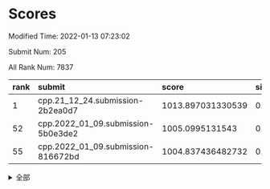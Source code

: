 # Scores

Modified Time: 2022-01-13 07:23:02

Submit Num: 205

All Rank Num: 7837

| rank |               submit               |       score       |       sigma        | pk_num |
| :--- | :--------------------------------- | :---------------- | :----------------- | :----- |
| 1    | cpp.21_12_24.submission-2b2ea0d7   | 1013.897031330539 | 0.8607159227217509 | 153    |
| 52   | cpp.2022_01_09.submission-5b0e3de2 | 1005.0995131543   | 0.7296508906013441 | 151    |
| 55   | cpp.2022_01_09.submission-816672bd | 1004.837436482732 | 0.730064572645335  | 151    |


<details>
<summary>全部</summary>

| rank |                 submit                 |       score        |       sigma        | pk_num |
| :--- | :------------------------------------- | :----------------- | :----------------- | :----- |
| 1    | cpp.21_12_24.submission-2b2ea0d7       | 1013.897031330539  | 0.8607159227217509 | 153    |
| 2    | gobigger.level_3.submission_level_3_43 | 1011.8827183598605 | 0.8134011282323881 | 150    |
| 3    | gobigger.level_3.submission_level_3_35 | 1011.5231826115725 | 0.8125838934029666 | 155    |
| 4    | gobigger.level_3.submission_level_3_19 | 1011.5201896419986 | 0.7930987879015318 | 152    |
| 5    | gobigger.level_3.submission_level_3_8  | 1011.3668863112505 | 0.7994524242377046 | 152    |
| 6    | gobigger.level_3.submission_level_3_12 | 1011.3244443696475 | 0.7803959763857681 | 151    |
| 7    | gobigger.level_3.submission_level_3_13 | 1011.1901793971424 | 0.7922943092001468 | 158    |
| 8    | gobigger.level_3.submission_level_3_46 | 1011.1671954244596 | 0.8000198678209556 | 149    |
| 9    | gobigger.level_3.submission_level_3_1  | 1011.0430474030316 | 0.7956770982439487 | 152    |
| 10   | gobigger.level_3.submission_level_3_4  | 1011.0384379049375 | 0.7980001554918343 | 154    |
| 11   | gobigger.level_3.submission_level_3_22 | 1010.903174051079  | 0.7944606645203676 | 152    |
| 12   | gobigger.level_3.submission_level_3_2  | 1010.7915968320214 | 0.7806642580083073 | 152    |
| 13   | gobigger.level_3.submission_level_3_25 | 1010.7759801274586 | 0.7980760720424401 | 155    |
| 14   | gobigger.level_3.submission_level_3_49 | 1010.76897503334   | 0.8164392561539697 | 152    |
| 15   | gobigger.level_3.submission_level_3_18 | 1010.629790139705  | 0.7743155164277146 | 153    |
| 16   | gobigger.level_3.submission_level_3_33 | 1010.6277154731131 | 0.7916214010217881 | 154    |
| 17   | gobigger.level_3.submission_level_3_36 | 1010.5521000749313 | 0.7777165230131551 | 150    |
| 18   | gobigger.level_3.submission_level_3_16 | 1010.5182166790082 | 0.7764141607015487 | 153    |
| 19   | gobigger.level_3.submission_level_3_27 | 1010.4538716675169 | 0.7820515338888375 | 153    |
| 20   | gobigger.level_3.submission_level_3_17 | 1010.3949638307851 | 0.7776483068669086 | 158    |
| 21   | gobigger.level_3.submission_level_3_48 | 1010.3875268358545 | 0.7911112166620825 | 154    |
| 22   | gobigger.level_3.submission_level_3_47 | 1010.3778089215264 | 0.7827632520221075 | 154    |
| 23   | gobigger.level_3.submission_level_3_0  | 1010.3538146504645 | 0.7817010412236535 | 157    |
| 24   | gobigger.level_3.submission_level_3_5  | 1010.3385074847743 | 0.7818836446501491 | 154    |
| 25   | gobigger.level_3.submission_level_3_7  | 1010.33029838297   | 0.7842706061173543 | 150    |
| 26   | gobigger.level_3.submission_level_3_3  | 1010.3106526600913 | 0.7698990390188524 | 156    |
| 27   | gobigger.level_3.submission_level_3_26 | 1010.2861869674236 | 0.7735526450495622 | 151    |
| 28   | gobigger.level_3.submission_level_3_15 | 1010.2757318025865 | 0.7599889054409877 | 154    |
| 29   | gobigger.level_3.submission_level_3_20 | 1010.2273829237903 | 0.7752000079758565 | 151    |
| 30   | gobigger.level_3.submission_level_3_45 | 1010.1978208721245 | 0.7847843715188263 | 151    |
| 31   | gobigger.level_3.submission_level_3_32 | 1010.1631212790467 | 0.7863769645378885 | 154    |
| 32   | gobigger.level_3.submission_level_3_31 | 1010.1221762536878 | 0.7860536419814725 | 152    |
| 33   | gobigger.level_3.submission_level_3_44 | 1010.0211015377168 | 0.7922627985137166 | 161    |
| 34   | gobigger.level_3.submission_level_3_9  | 1009.9626346510162 | 0.7661618206033427 | 149    |
| 35   | gobigger.level_3.submission_level_3_37 | 1009.9413586208701 | 0.7908261937777343 | 149    |
| 36   | gobigger.level_3.submission_level_3_11 | 1009.8882537607878 | 0.7904315375155422 | 150    |
| 37   | gobigger.level_3.submission_level_3_29 | 1009.8132801217397 | 0.7790513398201991 | 147    |
| 38   | gobigger.level_3.submission_level_3_23 | 1009.8103324052065 | 0.7754779441967471 | 152    |
| 39   | gobigger.level_3.submission_level_3_38 | 1009.729621809703  | 0.7851050413481018 | 153    |
| 40   | gobigger.level_3.submission_level_3_30 | 1009.6741265976108 | 0.7669476082901536 | 150    |
| 41   | gobigger.level_3.submission_level_3_34 | 1009.6191407708619 | 0.7835252713973757 | 150    |
| 42   | gobigger.level_3.submission_level_3_28 | 1009.6051974932917 | 0.7855448107600665 | 149    |
| 43   | gobigger.level_3.submission_level_3_40 | 1009.5965388873896 | 0.7522033380747638 | 153    |
| 44   | gobigger.level_3.submission_level_3_6  | 1009.539691724961  | 0.7866713096792338 | 156    |
| 45   | gobigger.level_3.submission_level_3_21 | 1009.52434572062   | 0.7797634481531533 | 155    |
| 46   | gobigger.level_3.submission_level_3_41 | 1009.489593371884  | 0.7726858977623441 | 143    |
| 47   | gobigger.level_3.submission_level_3_14 | 1009.471326537591  | 0.7899404891780353 | 152    |
| 48   | gobigger.level_3.submission_level_3_42 | 1009.2803977774518 | 0.7692763011084257 | 152    |
| 49   | gobigger.level_3.submission_level_3_24 | 1009.0406722149195 | 0.7686039729554411 | 153    |
| 50   | gobigger.level_3.submission_level_3_39 | 1008.7292019685417 | 0.7618171200952658 | 152    |
| 51   | gobigger.level_3.submission_level_3_10 | 1008.0717984851894 | 0.7550181590789565 | 151    |
| 52   | cpp.2022_01_09.submission-5b0e3de2     | 1005.0995131543    | 0.7296508906013441 | 151    |
| 53   | gobigger.level_1.submission_level_1_43 | 1004.9974161198278 | 0.7344620994192302 | 154    |
| 54   | gobigger.level_1.submission_level_1_2  | 1004.838501097657  | 0.7300368096423255 | 153    |
| 55   | cpp.2022_01_09.submission-816672bd     | 1004.837436482732  | 0.730064572645335  | 151    |
| 56   | gobigger.level_1.submission_level_1_6  | 1004.4412110646124 | 0.7275785316176568 | 156    |
| 57   | gobigger.level_1.submission_level_1_32 | 1004.4195350366838 | 0.732250302219236  | 158    |
| 58   | gobigger.level_1.submission_level_1_19 | 1004.2925947048949 | 0.7285278113440324 | 155    |
| 59   | gobigger.level_1.submission_level_1_13 | 1004.274159619123  | 0.7324522086617424 | 158    |
| 60   | gobigger.level_1.submission_level_1_34 | 1004.2479169680092 | 0.7386171179782469 | 152    |
| 61   | gobigger.level_1.submission_level_1_23 | 1004.0303246843024 | 0.7253053849290283 | 152    |
| 62   | gobigger.level_1.submission_level_1_46 | 1003.9639784986556 | 0.7281751888838018 | 151    |
| 63   | gobigger.level_1.submission_level_1_35 | 1003.9590463454845 | 0.7250649305350818 | 157    |
| 64   | gobigger.level_1.submission_level_1_27 | 1003.929636241982  | 0.7199142360337359 | 160    |
| 65   | gobigger.level_1.submission_level_1_0  | 1003.9227157968646 | 0.7311616188644037 | 151    |
| 66   | gobigger.level_1.submission_level_1_16 | 1003.8728847849833 | 0.725029310125985  | 153    |
| 67   | gobigger.level_1.submission_level_1_24 | 1003.7877896505247 | 0.7283893124558908 | 154    |
| 68   | gobigger.level_1.submission_level_1_11 | 1003.7580443005596 | 0.7255832609280357 | 146    |
| 69   | gobigger.level_1.submission_level_1_49 | 1003.7468479382644 | 0.7250862088596808 | 152    |
| 70   | gobigger.level_1.submission_level_1_5  | 1003.7400279044015 | 0.7281240157495723 | 156    |
| 71   | gobigger.level_1.submission_level_1_47 | 1003.7216484384246 | 0.7272431043870988 | 155    |
| 72   | gobigger.level_1.submission_level_1_3  | 1003.7143019525008 | 0.7350757585568094 | 153    |
| 73   | gobigger.level_1.submission_level_1_28 | 1003.6823431948782 | 0.7312986935489525 | 148    |
| 74   | gobigger.level_1.submission_level_1_42 | 1003.657013608357  | 0.7251712446252515 | 153    |
| 75   | gobigger.level_1.submission_level_1_18 | 1003.6315550241467 | 0.7286709257216927 | 157    |
| 76   | gobigger.level_1.submission_level_1_39 | 1003.5930722682385 | 0.7319331934718231 | 151    |
| 77   | gobigger.level_1.submission_level_1_38 | 1003.5877075710554 | 0.732562916375418  | 153    |
| 78   | gobigger.level_1.submission_level_1_33 | 1003.5712103501114 | 0.7307706684076575 | 150    |
| 79   | gobigger.level_1.submission_level_1_44 | 1003.558083877285  | 0.7264149134431325 | 150    |
| 80   | gobigger.level_1.submission_level_1_37 | 1003.5086321320853 | 0.7268297772539767 | 155    |
| 81   | gobigger.level_1.submission_level_1_20 | 1003.4915089102723 | 0.7251255000462619 | 154    |
| 82   | gobigger.level_1.submission_level_1_8  | 1003.4539877029458 | 0.7274251803976194 | 153    |
| 83   | gobigger.level_1.submission_level_1_9  | 1003.4378412760378 | 0.7274275552843746 | 150    |
| 84   | gobigger.level_1.submission_level_1_48 | 1003.4106225880994 | 0.7314115448072231 | 152    |
| 85   | gobigger.level_1.submission_level_1_45 | 1003.4080806838069 | 0.7244972765524157 | 154    |
| 86   | gobigger.level_1.submission_level_1_40 | 1003.4017402574926 | 0.7165689100386827 | 156    |
| 87   | gobigger.level_1.submission_level_1_17 | 1003.3398694709349 | 0.7285331662330853 | 147    |
| 88   | gobigger.level_1.submission_level_1_4  | 1003.32844727808   | 0.7223601512963991 | 146    |
| 89   | gobigger.level_1.submission_level_1_41 | 1003.3281032841847 | 0.7266304151825467 | 150    |
| 90   | gobigger.level_1.submission_level_1_30 | 1003.318337650731  | 0.7188367567042616 | 152    |
| 91   | gobigger.level_1.submission_level_1_36 | 1003.3160562498799 | 0.7276628376372875 | 156    |
| 92   | gobigger.level_1.submission_level_1_25 | 1003.2676792251364 | 0.7266317211790612 | 152    |
| 93   | gobigger.level_1.submission_level_1_7  | 1003.2411437018841 | 0.7260617746542324 | 152    |
| 94   | gobigger.level_1.submission_level_1_12 | 1003.1046850470123 | 0.7245491492951759 | 158    |
| 95   | gobigger.level_1.submission_level_1_31 | 1003.0866287026911 | 0.7303368453849814 | 152    |
| 96   | gobigger.level_1.submission_level_1_15 | 1003.0439054019184 | 0.7337209501872161 | 150    |
| 97   | gobigger.level_1.submission_level_1_22 | 1003.0291590136741 | 0.7289280608138653 | 150    |
| 98   | gobigger.level_1.submission_level_1_21 | 1003.016695150698  | 0.7187879225299244 | 155    |
| 99   | gobigger.level_1.submission_level_1_1  | 1002.9956739826882 | 0.7183699422918872 | 157    |
| 100  | gobigger.level_1.submission_level_1_29 | 1002.8639235707059 | 0.7318108749608095 | 159    |
| 101  | gobigger.level_1.submission_level_1_26 | 1002.6825801064482 | 0.7293011076695988 | 145    |
| 102  | gobigger.level_1.submission_level_1_14 | 1002.6232729663509 | 0.7286191022251901 | 152    |
| 103  | gobigger.level_1.submission_level_1_10 | 1002.4594433897025 | 0.7254725840024223 | 153    |
| 104  | gobigger.random.submission_random_25   | 997.3510130444869  | 0.7220023594609384 | 154    |
| 105  | gobigger.random.submission_random_3    | 997.0758298560742  | 0.7195524995257059 | 151    |
| 106  | gobigger.random.submission_random_8    | 996.9987030431097  | 0.7095322093554142 | 158    |
| 107  | gobigger.random.submission_random_44   | 996.9922067495847  | 0.7226839500003285 | 154    |
| 108  | gobigger.random.submission_random_1    | 996.9611217741715  | 0.721699660988507  | 156    |
| 109  | gobigger.random.submission_random_13   | 996.937253057476   | 0.7278817974589417 | 150    |
| 110  | gobigger.random.submission_random_30   | 996.857318501485   | 0.7125769771187902 | 155    |
| 111  | gobigger.random.submission_random_29   | 996.8096644751494  | 0.7093619491681589 | 159    |
| 112  | gobigger.random.submission_random_14   | 996.77114861835    | 0.7193983073377299 | 153    |
| 113  | gobigger.random.submission_random_19   | 996.7028759945651  | 0.7295603062741813 | 154    |
| 114  | gobigger.random.submission_random_0    | 996.7025739125528  | 0.7168359809086012 | 154    |
| 115  | gobigger.random.submission_random_40   | 996.5784120367282  | 0.7196408363931133 | 152    |
| 116  | gobigger.random.submission_random_35   | 996.57386655616    | 0.7162033617570401 | 155    |
| 117  | gobigger.random.submission_random_4    | 996.5702995327615  | 0.7281017587919174 | 149    |
| 118  | gobigger.random.submission_random_18   | 996.5380419232459  | 0.7139291099078021 | 155    |
| 119  | gobigger.random.submission_random_48   | 996.4563961683532  | 0.7229155620747636 | 153    |
| 120  | gobigger.random.submission_random_34   | 996.4067976817852  | 0.7114286133429412 | 152    |
| 121  | gobigger.random.submission_random_21   | 996.3994112218247  | 0.7098107173770516 | 151    |
| 122  | gobigger.random.submission_random_38   | 996.3630740812506  | 0.7120505366321542 | 156    |
| 123  | gobigger.random.submission_random_43   | 996.3488118541366  | 0.7119927548493986 | 157    |
| 124  | gobigger.random.submission_random_47   | 996.3331016329558  | 0.7200251420412869 | 150    |
| 125  | gobigger.random.submission_random_46   | 996.3171580976564  | 0.7122135358783187 | 150    |
| 126  | gobigger.random.submission_random_6    | 996.2973567009153  | 0.724872680075198  | 154    |
| 127  | gobigger.random.submission_random_41   | 996.2795648578642  | 0.7259234490335974 | 152    |
| 128  | gobigger.random.submission_random_28   | 996.2363733130476  | 0.7123966220951005 | 156    |
| 129  | gobigger.random.submission_random_12   | 996.2286964620787  | 0.7263260292270215 | 154    |
| 130  | gobigger.random.submission_random_39   | 996.1885479457959  | 0.733613164400468  | 150    |
| 131  | gobigger.random.submission_random_22   | 996.1001922834608  | 0.7166884461468697 | 156    |
| 132  | gobigger.random.submission_random_49   | 996.0539673455913  | 0.7261402796125398 | 155    |
| 133  | gobigger.random.submission_random_2    | 996.0315675519337  | 0.7216735044380499 | 153    |
| 134  | gobigger.random.submission_random_15   | 996.0242697197602  | 0.7274734304883167 | 154    |
| 135  | gobigger.random.submission_random_32   | 995.9932611952532  | 0.7261070113769335 | 157    |
| 136  | gobigger.random.submission_random_20   | 995.9431563739598  | 0.7181767208573019 | 152    |
| 137  | gobigger.random.submission_random_11   | 995.9070429705057  | 0.7176777587417442 | 154    |
| 138  | gobigger.random.submission_random_9    | 995.7893362124839  | 0.7249440025474302 | 150    |
| 139  | gobigger.random.submission_random_33   | 995.7416460871844  | 0.7224255566206077 | 150    |
| 140  | gobigger.random.submission_random_24   | 995.7392088167846  | 0.7249393638138792 | 154    |
| 141  | gobigger.random.submission_random_16   | 995.7281449132112  | 0.7294655788852658 | 151    |
| 142  | gobigger.random.submission_random_10   | 995.6491042024705  | 0.7233722448828188 | 152    |
| 143  | gobigger.random.submission_random_42   | 995.6477715087663  | 0.7359308565576006 | 149    |
| 144  | gobigger.random.submission_random_27   | 995.6403932677733  | 0.7316648035824662 | 155    |
| 145  | gobigger.random.submission_random_26   | 995.5721229851438  | 0.7326494375313113 | 155    |
| 146  | gobigger.random.submission_random_31   | 995.5587900581364  | 0.7378616222362354 | 151    |
| 147  | gobigger.random.submission_random_37   | 995.541763329103   | 0.7243326327598377 | 154    |
| 148  | gobigger.random.submission_random_17   | 995.4023641600999  | 0.7230871636179423 | 151    |
| 149  | gobigger.random.submission_random_45   | 995.3937299912462  | 0.7219632502090192 | 156    |
| 150  | gobigger.random.submission_random_5    | 995.3869464004846  | 0.7263834893551505 | 149    |
| 151  | gobigger.random.submission_random_7    | 995.3838585642033  | 0.7205289050362338 | 155    |
| 152  | gobigger.random.submission_random_23   | 995.1122461953814  | 0.7344281401211625 | 156    |
| 153  | gobigger.random.submission_random_36   | 995.0590759256709  | 0.7399553804107265 | 145    |
| 154  | gobigger.level_2.submission_level_2_28 | 993.8850623605657  | 0.7589132037909225 | 155    |
| 155  | gobigger.level_2.submission_level_2_49 | 993.6809924975616  | 0.7579193118439657 | 151    |
| 156  | gobigger.level_2.submission_level_2_3  | 993.6530135424673  | 0.7480057974747276 | 150    |
| 157  | gobigger.level_2.submission_level_2_40 | 993.4781605637418  | 0.744746343778943  | 153    |
| 158  | gobigger.level_2.submission_level_2_34 | 993.3049230942547  | 0.7476239792812304 | 161    |
| 159  | gobigger.level_2.submission_level_2_39 | 993.291639333172   | 0.7546619766995657 | 158    |
| 160  | gobigger.level_2.submission_level_2_7  | 993.2356968828975  | 0.7630120882260409 | 155    |
| 161  | gobigger.level_2.submission_level_2_15 | 993.2265320600499  | 0.7648803405123928 | 153    |
| 162  | gobigger.level_2.submission_level_2_47 | 993.2125458851181  | 0.7619619868758225 | 155    |
| 163  | gobigger.level_2.submission_level_2_13 | 993.0888856842504  | 0.7526034798240003 | 153    |
| 164  | gobigger.level_2.submission_level_2_19 | 993.0564468856581  | 0.7558479490168555 | 153    |
| 165  | gobigger.level_2.submission_level_2_5  | 993.0428876300697  | 0.7575067190693985 | 152    |
| 166  | gobigger.level_2.submission_level_2_35 | 993.0288036789502  | 0.7577253598952467 | 148    |
| 167  | gobigger.level_2.submission_level_2_23 | 992.9335619543128  | 0.7762896147158405 | 149    |
| 168  | gobigger.level_2.submission_level_2_25 | 992.8285193784657  | 0.7458892705550173 | 158    |
| 169  | gobigger.level_2.submission_level_2_11 | 992.7976847171498  | 0.7700974134033539 | 154    |
| 170  | gobigger.level_2.submission_level_2_8  | 992.7896493573433  | 0.7478812126018918 | 158    |
| 171  | gobigger.level_2.submission_level_2_1  | 992.7883924177896  | 0.7431675901271539 | 155    |
| 172  | gobigger.level_2.submission_level_2_10 | 992.7682798920325  | 0.7520272417761551 | 153    |
| 173  | gobigger.level_2.submission_level_2_27 | 992.6556678794627  | 0.7440265567775235 | 150    |
| 174  | gobigger.level_2.submission_level_2_32 | 992.6047426512425  | 0.7583150205643804 | 150    |
| 175  | gobigger.level_2.submission_level_2_31 | 992.5875998173278  | 0.7702288699146623 | 153    |
| 176  | gobigger.level_2.submission_level_2_0  | 992.5288440582033  | 0.7634692592093394 | 150    |
| 177  | gobigger.level_2.submission_level_2_44 | 992.4839515274662  | 0.766010095617054  | 148    |
| 178  | gobigger.level_2.submission_level_2_38 | 992.480262454882   | 0.7619897057376805 | 150    |
| 179  | gobigger.level_2.submission_level_2_20 | 992.477334486734   | 0.7545529516850428 | 156    |
| 180  | gobigger.level_2.submission_level_2_2  | 992.4527538283656  | 0.7595875720134543 | 159    |
| 181  | gobigger.level_2.submission_level_2_42 | 992.4369988955638  | 0.7610701312850097 | 156    |
| 182  | gobigger.level_2.submission_level_2_30 | 992.4320342288581  | 0.7548464824887141 | 150    |
| 183  | gobigger.level_2.submission_level_2_48 | 992.4286781255144  | 0.766046433583451  | 148    |
| 184  | gobigger.level_2.submission_level_2_17 | 992.3697619547771  | 0.7496614954555663 | 154    |
| 185  | gobigger.level_2.submission_level_2_16 | 992.3220639235916  | 0.7577826846945087 | 156    |
| 186  | gobigger.level_2.submission_level_2_43 | 992.214524408204   | 0.7665433186632413 | 151    |
| 187  | gobigger.level_2.submission_level_2_26 | 992.1681955350972  | 0.7491985618784177 | 152    |
| 188  | gobigger.level_2.submission_level_2_22 | 992.1342507562517  | 0.7765602148552306 | 154    |
| 189  | gobigger.level_2.submission_level_2_45 | 992.1049792371585  | 0.7677710748339552 | 157    |
| 190  | gobigger.level_2.submission_level_2_29 | 992.0716403229495  | 0.7758339671757573 | 151    |
| 191  | gobigger.level_2.submission_level_2_6  | 992.014899896078   | 0.7684293817781852 | 156    |
| 192  | gobigger.level_2.submission_level_2_12 | 991.9984053382542  | 0.7629894039294546 | 155    |
| 193  | gobigger.level_2.submission_level_2_41 | 991.9655983557697  | 0.7698349010580929 | 150    |
| 194  | gobigger.level_2.submission_level_2_24 | 991.9073077717604  | 0.7802925609361187 | 149    |
| 195  | gobigger.level_2.submission_level_2_4  | 991.9036303241468  | 0.763139413046094  | 160    |
| 196  | gobigger.level_2.submission_level_2_36 | 991.8955582188025  | 0.7631440312917629 | 155    |
| 197  | gobigger.level_2.submission_level_2_21 | 991.827786293068   | 0.7589232709447669 | 147    |
| 198  | gobigger.level_2.submission_level_2_46 | 991.7899353399835  | 0.7597174000108831 | 156    |
| 199  | gobigger.level_2.submission_level_2_18 | 991.7607609734697  | 0.7774355187004636 | 158    |
| 200  | gobigger.level_2.submission_level_2_14 | 991.7205009646971  | 0.7859405580061574 | 154    |
| 201  | gobigger.level_2.submission_level_2_9  | 991.5798580514322  | 0.7742280331487561 | 148    |
| 202  | gobigger.level_2.submission_level_2_37 | 991.0424692855065  | 0.7773834310077705 | 155    |
| 203  | gobigger.level_2.submission_level_2_33 | 990.9542324025504  | 0.7781183091519424 | 152    |
| 204  | gobigger.none.submission_none_1        | 978.7516445616901  | 1.3781185538893364 | 153    |
| 205  | gobigger.none.submission_none_0        | 977.3403373077301  | 1.59493960401189   | 153    |

</details>